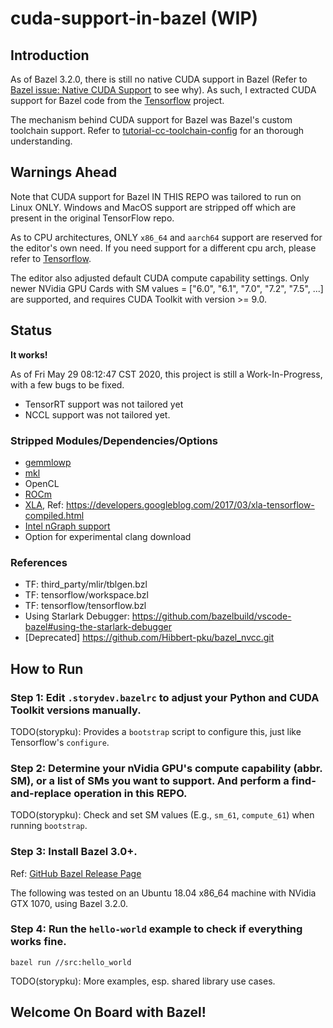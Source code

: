 # cuda-support-in-bazel (WIP)

## Introduction

As of Bazel 3.2.0, there is still no native CUDA support in Bazel (Refer to [Bazel issue: Native CUDA Support](https://github.com/bazelbuild/bazel/issues/6578) to see why). As such, I extracted CUDA support for Bazel code from the [Tensorflow](https://github.com/tensorflow/tensorflow.git) project.

The mechanism behind CUDA support for Bazel was Bazel's custom toolchain support. Refer to [tutorial-cc-toolchain-config](https://docs.bazel.build/versions/master/tutorial/cc-toolchain-config.html) for an thorough understanding.

## Warnings Ahead

Note that CUDA support for Bazel IN THIS REPO was tailored to run on Linux ONLY. Windows and MacOS support are stripped off which are present in the original TensorFlow repo.

As to CPU architectures, ONLY `x86_64` and `aarch64` support are reserved for the editor's own need. If you need support for a different cpu arch, please refer to [Tensorflow](https://github.com/tensorflow/tensorflow.git).

The editor also adjusted default CUDA compute capability settings. Only newer NVidia GPU Cards with SM values = ["6.0", "6.1", "7.0", "7.2", "7.5", ...] are supported, and requires CUDA Toolkit with version >= 9.0.

## Status

**It works!**

As of Fri May 29 08:12:47 CST 2020, this project is still a Work-In-Progress, with a few bugs to be fixed.
- TensorRT support was not tailored yet
- NCCL support was not tailored yet.

### Stripped Modules/Dependencies/Options
- [gemmlowp](https://github.com/google/gemmlowp)
- [mkl](https://software.intel.com/content/www/us/en/develop/tools/math-kernel-library.html)
- OpenCL
- [ROCm](https://github.com/RadeonOpenCompute/ROCm)
- [XLA](https://www.tensorflow.org/xla), Ref: https://developers.googleblog.com/2017/03/xla-tensorflow-compiled.html
- [Intel nGraph support](https://github.com/NervanaSystems/ngraph)
- Option for experimental clang download

### References
- TF: third_party/mlir/tblgen.bzl
- TF: tensorflow/workspace.bzl
- TF: tensorflow/tensorflow.bzl
- Using Starlark Debugger: https://github.com/bazelbuild/vscode-bazel#using-the-starlark-debugger
- [Deprecated] https://github.com/Hibbert-pku/bazel_nvcc.git

## How to Run

### Step 1: Edit `.storydev.bazelrc` to adjust your Python and CUDA Toolkit versions manually.
TODO(storypku): Provides a `bootstrap` script to configure this, just like Tensorflow's `configure`.

### Step 2: Determine your nVidia GPU's compute capability (abbr. SM), or a list of SMs you want to support. And perform a **find-and-replace** operation in this REPO.

TODO(storypku): Check and set SM values (E.g., `sm_61`, `compute_61`) when running `bootstrap`.

### Step 3: Install Bazel 3.0+.

Ref: [GitHub Bazel Release Page](https://github.com/bazelbuild/bazel/releases)

The following was tested on an Ubuntu 18.04 x86_64 machine with NVidia GTX 1070, using Bazel 3.2.0.

### Step 4: Run the `hello-world` example to check if everything works fine.
```
bazel run //src:hello_world
```

TODO(storypku): More examples, esp. shared library use cases.

## Welcome On Board with Bazel!

